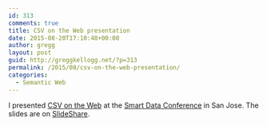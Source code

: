 ```yaml
---
id: 313
comments: true
title: CSV on the Web presentation
date: 2015-08-20T17:10:48+00:00
author: gregg
layout: post
guid: http://greggkellogg.net/?p=313
permalink: /2015/08/csv-on-the-web-presentation/
categories:
  - Semantic Web
---
```

I presented [CSV on the Web](http://www.w3.org/2013/csvw/wiki/Main_Page) at the [Smart Data Conference](http://smartdata2015.dataversity.net) in San Jose. The slides are on [SlideShare](http://www.slideshare.net/gkellogg1/tabular-data-on-the-web).